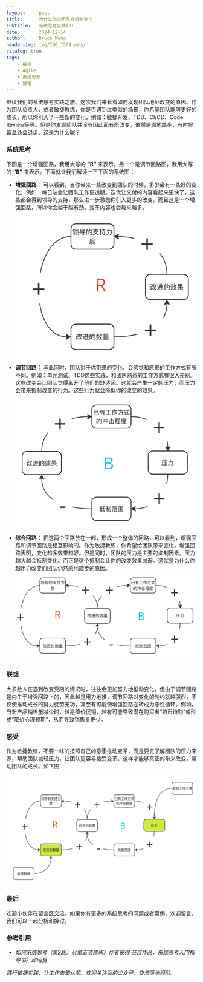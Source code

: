 ```yaml
---
layout:     post
title:      为什么你的团队会抵制变化
subtitle:   系统思考实践(3)
date:       2024-12-14
author:     Bruce Wong
header-img: img/IMG_1504.webp
catalog: true
tags:
    - 敏捷
    - Agile
    - 系统思考
    - 随笔
---
```


继续我们的系统思考实践之旅。这次我们来看看如何发现团队地址改变的原因。作为团队负责人，或者敏捷教练，你是否遇到过类似的场景，你希望团队能够更好的成长，所以你引入了一些新的变化，例如：敏捷开发、TDD、CI/CD、Code Review等等。但是你发现团队并没有因此而有所改变，依然是原地踏步，有时候甚至还会退步。这是为什么呢？

### 系统思考
下图是一个增强回路，我用大写的 **“R”** 来表示。另一个是调节回路图，我用大写的 **“B”** 来表示。下面就让我们解读一下下面的系统图：
+ **增强回路：** 可以看到，当你带来一些改变到团队的时候，多少会有一些好的变化，例如：每日站会让团队工作更透明。迭代让交付的内容看起来更快了，这些都会得到领导的支持，那么进一步激励你引入更多的改变。而且这是一个增强回路，所以你会越干越有劲。变革内容也会越来越多。
![图一](/img/less/growthr.png)

+ **调节回路：** 与此同时，团队对于你带来的变化，会感觉和原来的工作方式有所不同。例如：单元测试、TDD这些实践，和团队熟悉的工作方式有很大差别。这些改变会让团队觉得离开了他们的舒适区。这就会产生一定的压力，而压力会带来抵制改变的行为。这些行为就会降低你的改变的效果。
![图二](/img/less/growthb.png)

+ **综合回路：** 把这两个回路放在一起，形成一个整体的回路，可以看到，增强回路和调节回路是相互影响的。作为敏捷教练，你希望给团队带来变化，增强回路表明，变化越多效果越好。但是同时，团队的压力是主要的抑制因素。压力越大越会抵制变化。而正是这个抵制会让你的改变效果减弱。这就是为什么你越用力改变而团队仍然原地踏步的原因。
![图三](/img/less/growth.png)

### 联想
大多数人在遇到改变受阻的情况时，往往会更加努力地推动变化，但由于调节回路是内生于增强回路上的，因此越是用力地推，调节回路对变化的制约就越强烈，不仅使推动成长的努力徒劳无功，甚至有可能使增强回路逆转成为恶性循环。例如，当新产品销售量减少时，越是降价促销，越有可能导致潜在购买者“持币待购”或形成“降价心理预期”，从而导致销售量更少。

### 感受
作为敏捷教练，不要一味的按照自己的意愿推动变革，而是要去了解团队的压力来源，帮助团队减轻压力，让团队更容易接受变革。这样才能够真正的带来改变，带动团队的成长。如下图：

![全景](/img/less/growthall.png)

### 最后
欢迎小伙伴在留言区交流。如果你有更多的系统思考的问题或者案例，欢迎留言，我们可以一起分析和探讨。

### 参考引用
- *如何系统思考（第2版）（《第五项修炼》作者彼得·圣吉作品，系统思考入门指导书）邱昭良*

*践行敏捷实践，让工作去繁从简。欢迎关注我的公众号，交流落地经验。*